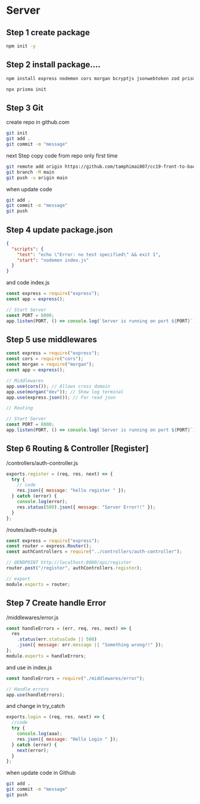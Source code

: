 # Server

## Step 1 create package

```bash
npm init -y
```

## Step 2 install package....

```bash
npm install express nodemon cors morgan bcryptjs jsonwebtoken zod prisma
```

```bash
npx prisma init
```

## Step 3 Git

create repo in github.com

```bash
git init
git add .
git commit -m "message"
```

next Step
copy code from repo
only first time

```bash
git remote add origin https://github.com/tamphimai007/cc19-front-to-back-api.git
git branch -M main
git push -u origin main
```

when update code

```bash
git add .
git commit -m "message"
git push
```

## Step 4 update package.json

```json
{
  "scripts": {
    "test": "echo \"Error: no test specified\" && exit 1",
    "start": "nodemon index.js"
  }
}
```

and code
index.js

```js
const express = require("express");
const app = express();

// Start Server
const PORT = 8000;
app.listen(PORT, () => console.log(`Server is running on port ${PORT}`));
```

## Step 5 use middlewares

```js
const express = require("express");
const cors = require("cors");
const morgan = require("morgan");
const app = express();

// Middlewares
app.use(cors()); // Allows cross domain
app.use(morgan("dev")); // Show log terminal
app.use(express.json()); // For read json

// Routing

// Start Server
const PORT = 8000;
app.listen(PORT, () => console.log(`Server is running on port ${PORT}`));
```

## Step 6 Routing & Controller [Register]

/controllers/auth-controller.js

```js
exports.register = (req, res, next) => {
  try {
    // code
    res.json({ message: "hello register " });
  } catch (error) {
    console.log(error);
    res.status(500).json({ message: "Server Error!!" });
  }
};
```

/routes/auth-route.js

```js
const express = require("express");
const router = express.Router();
const authControllers = require("../controllers/auth-controller");

// @ENDPOINT http://localhost:8000/api/register
router.post("/register", authControllers.register);

// export
module.exports = router;
```

## Step 7 Create handle Error

/middlewares/error.js

```js
const handleErrors = (err, req, res, next) => {
  res
    .status(err.statusCode || 500)
    .json({ message: err.message || "Something wrong!!" });
};
module.exports = handleErrors;
```

and use in index.js

```js
const handleErrors = require("./middlewares/error");

// Handle errors
app.use(handleErrors);
```

and change in try_catch

```js
exports.login = (req, res, next) => {
  //code
  try {
    console.log(aaa);
    res.json({ message: "Hello Login " });
  } catch (error) {
    next(error);
  }
};
```

when update code in Github

```bash
git add .
git commit -m "message"
git push
```
